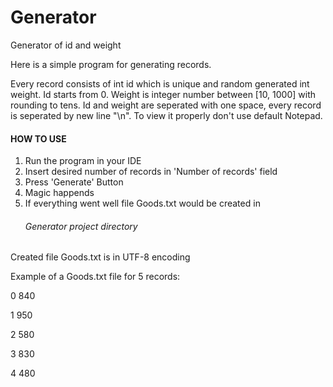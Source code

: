 # Generator
Generator of id and weight
<p>Here is a simple program for generating records.</p>
Every record consists of int id which is unique and random generated int weight.
Id starts from 0.
Weight is integer number between [10, 1000] with rounding to tens.
Id and weight are seperated with one space, every record is seperated by new line "\n".
To view it properly don't use default Notepad.

<h4>HOW TO USE</h4>
<ol>
<li> Run the program in your IDE </li>
<li> Insert desired number of records in 'Number of records' field </li>
<li> Press 'Generate' Button </li>
<li> Magic happends </li>
<li> If everything went well file Goods.txt would be created in <h6>Generator project directory</h6> </li>
</ol>

Created file Goods.txt is in UTF-8 encoding

Example of a Goods.txt file for 5 records:
<p>0 840</p>
<p>1 950</p>
<p>2 580</p>
<p>3 830</p>
<p>4 480</p>


